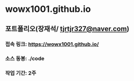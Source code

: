 # wowx1001.github.io
## 포트폴리오(장재석/ tjrtjr327@naver.com)
### 접속 링크: https://wowx1001.github.io/
### 소스 동봉: ./code
### 작업 기간: 2주
